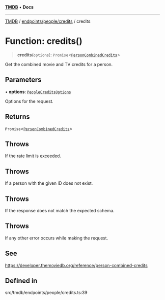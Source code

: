 [**TMDB**](../../../../README.md) • **Docs**

***

[TMDB](../../../../README.md) / [endpoints/people/credits](../README.md) / credits

# Function: credits()

> **credits**(`options`): `Promise`\<[`PersonCombinedCredits`](../../../../structs/Schemas/type-aliases/PersonCombinedCredits.md)\>

Get the combined movie and TV credits for a person.

## Parameters

• **options**: [`PeopleCreditsOptions`](../type-aliases/PeopleCreditsOptions.md)

Options for the request.

## Returns

`Promise`\<[`PersonCombinedCredits`](../../../../structs/Schemas/type-aliases/PersonCombinedCredits.md)\>

## Throws

If the rate limit is exceeded.

## Throws

If a person with the given ID does not exist.

## Throws

If the response does not match the expected schema.

## Throws

If any other error occurs while making the request.

## See

https://developer.themoviedb.org/reference/person-combined-credits

## Defined in

src/tmdb/endpoints/people/credits.ts:39
